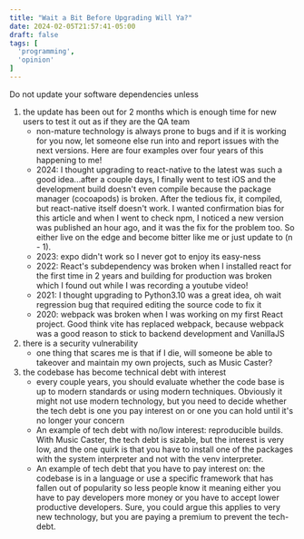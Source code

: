 ```yaml
---
title: "Wait a Bit Before Upgrading Will Ya?"
date: 2024-02-05T21:57:41-05:00
draft: false
tags: [
  'programming',
  'opinion'
]
---
```


Do not update your software dependencies unless

1. the update has been out for 2 months which is enough time for new users to test it out as if they are the QA team
    - non-mature technology is always prone to bugs and if it is working for you now, let someone else run into and report issues with the next versions. Here are four examples over four years of this happening to me!
    - 2024: I thought upgrading to react-native to the latest was such a good idea...after a couple days, I finally went to test iOS and the development build doesn't even compile because the package manager (cocoapods) is broken. After the tedious fix, it compiled, but react-native itself doesn't work. I wanted confirmation bias for this article and when I went to check npm, I noticed a new version was published an hour ago, and it was the fix for the problem too. So either live on the edge and become bitter like me or just update to (n - 1).
    - 2023: expo didn't work so I never got to enjoy its easy-ness
    - 2022: React's subdependency was broken when I installed react for the first time in 2 years and building for production was broken which I found out while I was recording a youtube video!
    - 2021: I thought upgrading to Python3.10 was a great idea, oh wait regression bug that required editing the source code to fix it
    - 2020: webpack was broken when I was working on my first React project. Good think vite has replaced webpack, because webpack was a good reason to stick to backend development and VanillaJS
2. there is a security vulnerability
    - one thing that scares me is that if I die, will someone be able to takeover and maintain my own projects, such as Music Caster?
3. the codebase has become  technical debt with interest
    - every couple years, you should evaluate whether the code base is up to modern standards or using modern techniques. Obviously it might not use modern technology, but you need to decide whether the tech debt is one you pay interest on or one you can hold until it's no longer your concern
    - An example of tech debt with no/low interest: reproducible builds. With Music Caster, the tech debt is sizable, but the interest is very low, and the one quirk is that you have to install one of the packages with the system interpreter and not with the venv interpreter.
    - An example of tech debt that you have to pay interest on: the codebase is in a language or use a specific framework that has fallen out of popularity so less people know it meaning either you have to pay developers more money or you have to accept lower productive developers. Sure, you could argue this applies to very new technology, but you are paying a premium to prevent the tech-debt.
